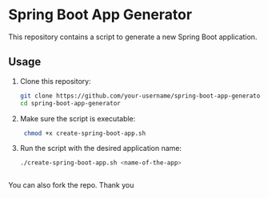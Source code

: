 # Spring Boot App Generator

This repository contains a script to generate a new Spring Boot application.

## Usage

1. Clone this repository:
   ```sh
   git clone https://github.com/your-username/spring-boot-app-generator.git
   cd spring-boot-app-generator


2. Make sure the script is executable:
   ```sh
    chmod +x create-spring-boot-app.sh

3. Run the script with the desired application name:
   ```sh
   ./create-spring-boot-app.sh <name-of-the-app>



You can also fork the repo. Thank you
   
